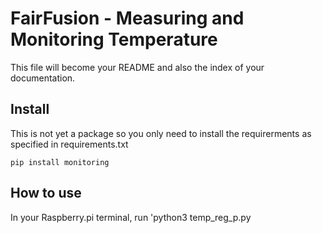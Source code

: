 # FairFusion - Measuring and Monitoring Temperature



This file will become your README and also the index of your documentation.

## Install

This is not yet a package so you only need to install the requirerments as specified in requirements.txt

`pip install monitoring`

## How to use

In your Raspberry.pi terminal, run 'python3 temp_reg_p.py
